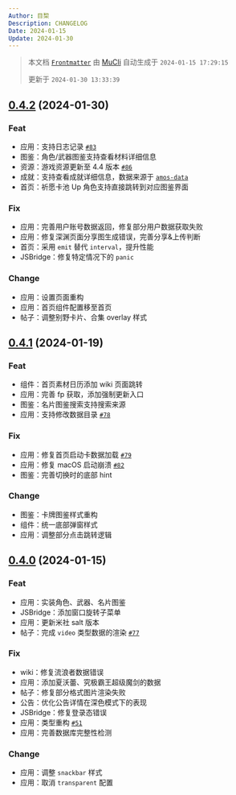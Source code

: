```yaml
---
Author: 目棃
Description: CHANGELOG
Date: 2024-01-15
Update: 2024-01-30
---
```


> 本文档 [`Frontmatter`](https://github.com/BTMuli/MuCli#Frontmatter) 由 [MuCli](https://github.com/BTMuli/Mucli) 自动生成于 `2024-01-15 17:29:15`
>
> 更新于 `2024-01-30 13:33:39`

## [0.4.2](https://github.com/BTMuli/TeyvatGuide/releases/v0.4.2) (2024-01-30)

### Feat

- 应用：支持日志记录 [`#83`](https://github.com/BTMuli/TeyvatGuide/issues/83)
- 图鉴：角色/武器图鉴支持查看材料详细信息
- 资源：游戏资源更新至 4.4 版本 [`#86`](https://github.com/BTMuli/TeyvatGuide/issues/86)
- 成就：支持查看成就详细信息，数据来源于 [`amos-data`](https://github.com/yuehaiteam/amos-data)
- 首页：祈愿卡池 Up 角色支持直接跳转到对应图鉴界面

### Fix

- 应用：完善用户账号数据返回，修复部分用户数据获取失败
- 应用：修复深渊页面分享图生成错误，完善分享&上传判断
- 首页：采用 `emit` 替代 `interval`，提升性能
- JSBridge：修复特定情况下的 `panic`

### Change

- 应用：设置页面重构
- 应用：首页组件配置移至首页
- 帖子：调整别野卡片、合集 overlay 样式

## [0.4.1](https://github.com/BTMuli/TeyvatGuide/releases/v0.4.1) (2024-01-19)

### Feat

- 组件：首页素材日历添加 wiki 页面跳转
- 应用：完善 fp 获取，添加强制更新入口
- 图鉴：名片图鉴搜索支持搜索来源
- 应用：支持修改数据目录 [`#78`](https://github.com/BTMuli/TeyvatGuide/issues/78)

### Fix

- 应用：修复首页启动卡数据加载 [`#79`](https://github.com/BTMuli/TeyvatGuide/issues/79)
- 应用：修复 macOS 启动崩溃 [`#82`](https://github.com/BTMuli/TeyvatGuide/issues/82)
- 图鉴：完善切换时的底部 hint

### Change

- 图鉴：卡牌图鉴样式重构
- 组件：统一底部弹窗样式
- 应用：调整部分点击跳转逻辑

## [0.4.0](https://github.com/BTMuli/TeyvatGuide/releases/v0.4.0) (2024-01-15)

### Feat

- 应用：实装角色、武器、名片图鉴
- JSBridge：添加窗口旋转子菜单
- 应用：更新米社 salt 版本
- 帖子：完成 `video` 类型数据的渲染 [`#77`](https://github.com/BTMuli/TeyvatGuide/issues/77)

### Fix

- wiki：修复流浪者数据错误
- 应用：添加夏沃蕾、究极霸王超级魔剑的数据
- 帖子：修复部分格式图片渲染失败
- 公告：优化公告详情在深色模式下的表现
- JSBridge：修复登录态错误
- 应用：类型重构 [`#51`](https://github.com/BTMuli/TeyvatGuide/issues/51)
- 应用：完善数据库完整性检测

### Change

- 应用：调整 `snackbar` 样式
- 应用：取消 `transparent` 配置
